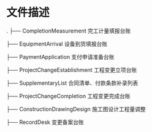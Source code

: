 # 文件描述
.
├── CompletionMeasurement  	    完工计量填报台账

├── EquipmentArrival  		    设备到货填报台账

├── PaymentApplication 		    支付申请准备台账

├── ProjectChangeEstablishment  工程变更立项台账

├── SupplementaryList  		    合同清单、付款条款补录列表

├── ProjectChangeCompletion 	工程变更完成台账

├── ConstructionDrawingDesign	施工图设计工程量调整

├── RecordDesk		            变更备案台账
